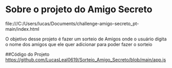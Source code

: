 # Sobre o projeto do Amigo Secreto 
file:///C:/Users/lucas/Documents/challenge-amigo-secreto_pt-main/index.html

O objetivo desse projeto é fazer um sorteio de Amigos onde o usuário digita o nome dos amigos que ele quer adicionar para poder fazer o sorteio 

##Código do Projeto 
https://github.com/LucasLeal0619/Sorteio_Amigo_Secreto/blob/main/app.js
